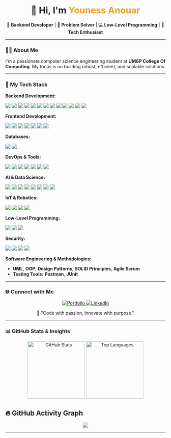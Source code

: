 <h1 align="center">👋 Hi, I'm <span style="color:#f39c12;">Youness Anouar</span></h1>

<p align="center">
  🎯 <strong>Backend Developer</strong> | 🧠 <strong>Problem Solver</strong> | 💻 <strong>Low-Level Programming</strong> | 🚀 <strong>Tech Enthusiast</strong>
</p>

---

### 👨‍💻 **About Me**  
I'm a passionate computer science engineering student at **UM6P College Of Computing**. My focus is on building robust, efficient, and scalable solutions.

---
### 🚀 **My Tech Stack**  

**Backend Development:**  
<p align="left">
	<img src="https://img.shields.io/badge/RESTful%20API-005571?style=for-the-badge&logo=rest&logoColor=white" />
	<img src="https://img.shields.io/badge/Python-3776AB?style=for-the-badge&logo=python&logoColor=white" />
	<img src="https://img.shields.io/badge/Flask-000000?style=for-the-badge&logo=flask&logoColor=white" />
	<img src="https://img.shields.io/badge/C-00599C?style=for-the-badge&logo=c&logoColor=white" />
	<img src="https://img.shields.io/badge/C++-00599C?style=for-the-badge&logo=cplusplus&logoColor=white" />
	<img src="https://img.shields.io/badge/Go-00ADD8?style=for-the-badge&logo=go&logoColor=white" />
	<img src="https://img.shields.io/badge/Java-ED8B00?style=for-the-badge&logo=java&logoColor=white" />
	<img src="https://img.shields.io/badge/Spring%20Boot-6DB33F?style=for-the-badge&logo=springboot&logoColor=white" />
	<img src="https://img.shields.io/badge/Hibernate-59666C?style=for-the-badge&logo=hibernate&logoColor=white" />
	<img src="https://img.shields.io/badge/Servlet-4285F4?style=for-the-badge&logo=java&logoColor=white" />
	<img src="https://img.shields.io/badge/Firebase-FFCA28?style=for-the-badge&logo=firebase&logoColor=black" />
	<img src="https://img.shields.io/badge/Node.js-339933?style=for-the-badge&logo=nodedotjs&logoColor=white" />
	<img src="https://img.shields.io/badge/Express.js-000000?style=for-the-badge&logo=express&logoColor=white" />

</p>

**Frontend Development:**  
<p align="left">
  <img src="https://img.shields.io/badge/HTML5-E34F26?style=for-the-badge&logo=html5&logoColor=white" />
  <img src="https://img.shields.io/badge/CSS3-1572B6?style=for-the-badge&logo=css3&logoColor=white" />
  <img src="https://img.shields.io/badge/JavaScript-F7DF1E?style=for-the-badge&logo=javascript&logoColor=black" />
  <img src="https://img.shields.io/badge/Vue.js-35495E?style=for-the-badge&logo=vuedotjs&logoColor=4FC08D" />
  <img src="https://img.shields.io/badge/React-61DAFB?style=for-the-badge&logo=react&logoColor=black" />
  <img src="https://img.shields.io/badge/Tailwind%20CSS-38B2AC?style=for-the-badge&logo=tailwindcss&logoColor=white" />
  <img src="https://img.shields.io/badge/Bootstrap-7952B3?style=for-the-badge&logo=bootstrap&logoColor=white" />

</p>

**Databases:**  
<p align="left">
  <img src="https://img.shields.io/badge/MySQL-4479A1?style=for-the-badge&logo=mysql&logoColor=white" />
  <img src="https://img.shields.io/badge/PostgreSQL-336791?style=for-the-badge&logo=postgresql&logoColor=white" />
</p>

**DevOps & Tools:**  
<p align="left">
  <img src="https://img.shields.io/badge/Git-F05032?style=for-the-badge&logo=git&logoColor=white" />
  <img src="https://img.shields.io/badge/GitHub-181717?style=for-the-badge&logo=github&logoColor=white" />
  <img src="https://img.shields.io/badge/Bash-4EAA25?style=for-the-badge&logo=gnubash&logoColor=white" />
  <img src="https://img.shields.io/badge/Postman-FF6C37?style=for-the-badge&logo=postman&logoColor=white" />
  <img src="https://img.shields.io/badge/JUnit-25A162?style=for-the-badge&logo=junit5&logoColor=white" />
  <img src="https://img.shields.io/badge/Docker-2496ED?style=for-the-badge&logo=docker&logoColor=white" />
  <img src="https://img.shields.io/badge/VirtualBox-183A61?style=for-the-badge&logo=virtualbox&logoColor=white" />
</p>

**AI & Data Science:**  
<p align="left">
	<img src="https://img.shields.io/badge/TensorFlow-FF6F00?style=for-the-badge&logo=tensorflow&logoColor=white" />
	<img src="https://img.shields.io/badge/PyTorch-EE4C2C?style=for-the-badge&logo=pytorch&logoColor=white" />
	<img src="https://img.shields.io/badge/Scikit--Learn-F7931E?style=for-the-badge&logo=scikitlearn&logoColor=white" />
	<img src="https://img.shields.io/badge/Pandas-150458?style=for-the-badge&logo=pandas&logoColor=white" />
	<img src="https://img.shields.io/badge/Numpy-013243?style=for-the-badge&logo=numpy&logoColor=white" />
	<img src="https://img.shields.io/badge/Jupyter-F37626?style=for-the-badge&logo=jupyter&logoColor=white" />
	<img src="https://img.shields.io/badge/Matplotlib-11557C?style=for-the-badge&logo=matplotlib&logoColor=white" />
	<img src="https://img.shields.io/badge/Seaborn-3776AB?style=for-the-badge&logo=seaborn&logoColor=white" />
</p>

**IoT & Robotics:**  
<p align="left">
  <img src="https://img.shields.io/badge/ESP32-000000?style=for-the-badge&logo=espressif&logoColor=white" />
  <img src="https://img.shields.io/badge/Arduino-00979D?style=for-the-badge&logo=arduino&logoColor=white" />
  <img src="https://img.shields.io/badge/Raspberry%20Pi-A22846?style=for-the-badge&logo=raspberrypi&logoColor=white" />
  <img src="https://img.shields.io/badge/PlatformIO-FF7F50?style=for-the-badge&logo=platformio&logoColor=white" />
</p>

**Low-Level Programming:**  
<p align="left">
  <img src="https://img.shields.io/badge/Assembly-525252?style=for-the-badge&logo=assemblyscript&logoColor=white" />
  <img src="https://img.shields.io/badge/RISC--V-000000?style=for-the-badge&logo=riscv&logoColor=white" />
  <img src="https://img.shields.io/badge/NASM%20x86-00599C?style=for-the-badge&logo=assemblyscript&logoColor=white" />
</p>

**Security:**  
<p align="left">
  <img src="https://img.shields.io/badge/Kali_Linux-557C94?style=for-the-badge&logo=kalilinux&logoColor=white" />
  <img src="https://img.shields.io/badge/Wireshark-1679A7?style=for-the-badge&logo=wireshark&logoColor=white" />
  <img src="https://img.shields.io/badge/Metasploit-2A2A2A?style=for-the-badge&logo=metasploit&logoColor=white" />
  <img src="https://img.shields.io/badge/Nmap-4682B4?style=for-the-badge&logo=nmap&logoColor=white" />
</p>


**Software Engineering & Methodologies:**  
- **UML**, **OOP**, **Design Patterns**, **SOLID Principles**, **Agile Scrum**  
- **Testing Tools:** **Postman**, **JUnit**  


---



### 🌐 **Connect with Me**  

<p align="center">
  <a href="https://uness10.github.io/portfolio" target="_blank">
    <img src="https://img.shields.io/badge/Portfolio-%2312100E.svg?style=for-the-badge&logo=vercel&logoColor=white" alt="Portfolio" />
  </a>
  <a href="https://www.linkedin.com/in/youness-anouar" target="_blank">
    <img src="https://img.shields.io/badge/LinkedIn-%230077B5.svg?style=for-the-badge&logo=linkedin&logoColor=white" alt="LinkedIn" />
  </a>
</p>

<p align="center">
  🚀 "Code with passion, innovate with purpose."
</p> 

---

### 📊 **GitHub Stats & Insights**  

<p align="center">
  <img src="https://github-readme-stats.vercel.app/api?username=uness10&show_icons=true&theme=radical&type=all" alt="GitHub Stats" height="180px"/>
  <img src="https://github-readme-stats.vercel.app/api/top-langs/?username=uness10&layout=compact&theme=radical" alt="Top Languages" height="180px"/>
</p>



## 🔥 GitHub Activity Graph  
<p align="center">
  <img src="https://github-readme-activity-graph.vercel.app/graph?username=uness10&theme=radical" />
</p>

---

